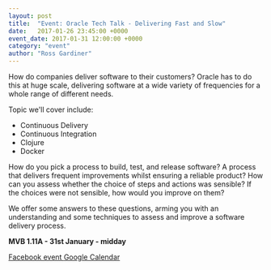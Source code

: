 ```yaml
---
layout: post
title:  "Event: Oracle Tech Talk - Delivering Fast and Slow"
date:   2017-01-26 23:45:00 +0000
event_date: 2017-01-31 12:00:00 +0000
category: "event"
author: "Ross Gardiner"
---
```


How do companies deliver software to their customers? Oracle has to do this at huge scale, delivering software at a wide variety of frequencies for a whole range of different needs.

Topic we'll cover include:

* Continuous Delivery
* Continuous Integration
* Clojure
* Docker

How do you pick a process to build, test, and release software? A process that delivers frequent improvements whilst ensuring a reliable product? How can you assess whether the choice of steps and actions was sensible? If the choices were not sensible, how would you improve on them?

We offer some answers to these questions, arming you with an understanding and some techniques to assess and improve a software delivery process.

**MVB 1.11A - 31st January - midday**

<a class="btn btn--dark" href="https://www.facebook.com/events/250273358747349/">
  Facebook event
</a>

<a class="btn btn--dark" href="https://calendar.google.com/calendar/b/2/render#eventpage_6%7Ceid-NG0wdDdyOWxocnNoZm1ydW4zbGthdm1kY2sgY3NzYnJpc3RvbC5jby51a19jbW1iNzdpNGtkNmQ5b2tmdjVuYzFwaWJuMEBn-1-0-">
  Google Calendar
</a>
